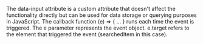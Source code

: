  <!-- <input type="text" id="searchInput" data-input>
    <script>
        searchedItem = document.getElementById('searchInput');
        searchedItem.addEventListener('input', (e)=>{
            console.log(e.target.value);
        })
    </script> -->
The data-input attribute is a custom attribute that doesn't affect the functionality directly but can be used for data storage or querying purposes in JavaScript.
The callback function (e) => { ... } runs each time the event is triggered. The e parameter represents the event object.
e.target refers to the element that triggered the event (searchedItem in this case).
